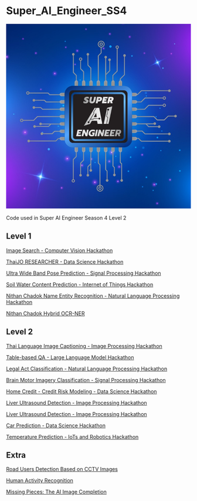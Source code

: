 # Super_AI_Engineer_SS4

![](logo.jpg)

Code used in Super AI Engineer Season 4 Level 2

## Level 1

[Image Search - Computer Vision Hackathon](https://www.kaggle.com/code/pitchayas/imagesearch-402521)

[ThaiJO RESEARCHER - Data Science Hackathon](https://www.kaggle.com/code/pitchayas/thaijo-402521)

[Ultra Wide Band Pose Prediction - Signal Processing Hackathon](https://www.kaggle.com/code/pitchayas/uwb-402521)

[Soil Water Content Prediction - Internet of Things Hackathon](https://www.kaggle.com/code/pitchayas/iot-402521)

[Nithan Chadok Name Entity Recognition - Natural Language Processing Hackathon](https://www.kaggle.com/code/pitchayas/nlp-402521)

[Nithan Chadok Hybrid OCR-NER](https://www.kaggle.com/code/pitchayas/hybrid-402521)

## Level 2

[Thai Language Image Captioning - Image Processing Hackathon](https://gitlab.superai.aiat.or.th/402521/image-captioning-hackathon)

[Table-based QA - Large Language Model Hackathon](https://gitlab.superai.aiat.or.th/406488/Table_based_QA)

[Legal Act Classification - Natural Language Processing Hackathon](https://gitlab.superai.aiat.or.th/406488/BOL_QA_Hackathon)

[Brain Motor Imagery Classification - Signal Processing Hackathon](https://gitlab.superai.aiat.or.th/401117/brainscience-hackathon)

[Home Credit - Credit Risk Modeling - Data Science Hackathon](https://gitlab.superai.aiat.or.th/400981/home-credit-credit-risk-modeling)

[Liver Ultrasound Detection - Image Processing Hackathon](https://gitlab.superai.aiat.or.th/402521/liver-ultrasound-detection)

[Liver Ultrasound Detection - Image Processing Hackathon](https://gitlab.superai.aiat.or.th/402521/forest-classification-hackathon)

[Car Prediction - Data Science Hackathon](https://gitlab.superai.aiat.or.th/402521/car-prediction-hackathon)

[Temperature Prediction - IoTs and Robotics Hackathon](https://gitlab.superai.aiat.or.th/402521/temperature-prediction-hackathon)

## Extra

[Road Users Detection Based on CCTV Images](Hack_Road-Users-Detection)

[Human Activity Recognition](Hack_Human-Activity-Recognition)

[Missing Pieces: The AI Image Completion](Hack_Image-Completion)

